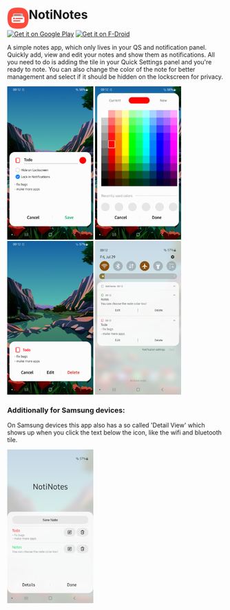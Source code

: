 # <img align="left" loading="lazy" src="readme-res/icon.png" height="50"/> NotiNotes

<a href='https://play.google.com/store/apps/details?id=de.dlyt.yanndroid.notinotes'><img alt='Get it on Google Play' src='https://play.google.com/intl/en_us/badges/static/images/badges/en_badge_web_generic.png' height='80'/></a>
<a href='https://apt.izzysoft.de/fdroid/index/apk/de.dlyt.yanndroid.notinotes'><img alt='Get it on F-Droid' src='https://gitlab.com/IzzyOnDroid/repo/-/raw/master/assets/IzzyOnDroid.png' height='80'/></a>

A simple notes app, which only lives in your QS and notification panel. Quickly add, view and edit your notes and show them as notifications. All you need to do is adding the tile in your Quick Settings panel and you're ready to note. You can also change the color of the note for better management and select if it should be hidden on the lockscreen for privacy.


<img loading="lazy" src="readme-res/screenshot_1.png" width="200"/> <img loading="lazy" src="readme-res/screenshot_2.png" width="200"/> <img loading="lazy" src="readme-res/screenshot_3.png" width="200"/> <img loading="lazy" src="readme-res/screenshot_4.png" width="200"/>

### Additionally for Samsung devices:
On Samsung devices this app also has a so called 'Detail View' which shows up when you click the text below the icon, like the wifi and bluetooth tile.

<img loading="lazy" src="readme-res/screenshot_5.png" width="200"/>

